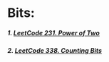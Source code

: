 # Bits:
##### 1. [LeetCode 231. Power of Two](https://github.com/RaychHuang/Algorithm/blob/master/src/leetcode/p201to250/LeetCode231PowerOfTwo.java)
##### 2. [LeetCode 338. Counting Bits](https://github.com/RaychHuang/Algorithm/blob/master/src/leetcode/p301to350/LeetCode338CountingBits.java)
